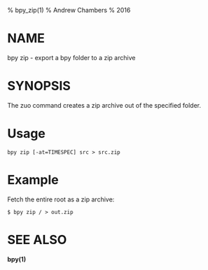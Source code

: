% bpy_zip(1)
% Andrew Chambers
% 2016

# NAME

bpy zip - export a bpy folder to a zip archive

# SYNOPSIS

The zuo command creates a zip archive out of the specified folder.

# Usage

```bpy zip [-at=TIMESPEC] src > src.zip```

# Example

Fetch the entire root as a zip archive:

```
$ bpy zip / > out.zip
```

# SEE ALSO

**bpy(1)**
